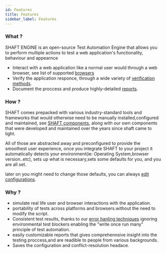 ```yaml
---
id: Features
title: Features
sidebar_label: Features
---
```


 

### What ? 
SHAFT ENGINE is an open-source Test Automation Engine that allows you to perform multiple actions to test a web application's functionality, behaviour and appearnce
- Interact with a web application like a normal user would through a web browser, see list of supported [browsers]
- Verify the application responce, through a wide variety of [verification methods].
- Document the proccess and produce highly-detailed [reports].

### How ? 
SHAFT comes prepacked with various industry-standard tools and frameworks that would otherwise need to be manually installed,configured and maintained, see [SHAFT components], along with our own components that were developed and maintained over the years since shaft came to light.

All of those are abstracted away and preconfigured to provide the smoothest user experience, once you integrate SHAFT to your project it automatically detects your environment(ie: Operating System,browser version..etc), sets up what is necessary,sets some defaults for you, and you are all set.

later on you might need to change those defaults, you can always [edit configurations].
### Why ? 
- simulate real life user and browser interactions with the application. 
- portability of tests across platforms and browsers.without the need to modify the script.
- Consistent test results, thanks to our [error hanling techniques] ignoring environmental test blockers enabling the "write once run many" principle of test automation.
- easily customizable reports that gives comprehennsive insight into the testing proccess,and are readible to people from various backgrounds.
- Saves the configuration and conflict-resolution headace.





 [browsers]: <#>
  [reports]: <#>
[verification methods]: <#>
[SHAFT components]: <#>
[error hanling techniques]: <#>
[edit configurations]: <#>